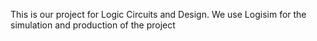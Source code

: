 This is our project for Logic Circuits and Design. We use Logisim for the simulation and production of the project
